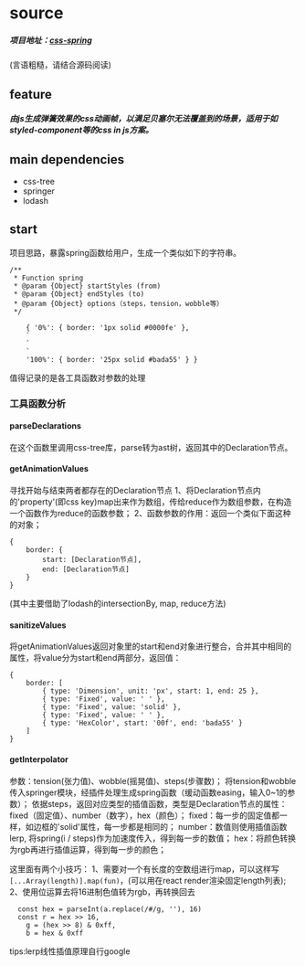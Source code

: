 # source
##### 项目地址：[css-spring](https://github.com/codepunkt/css-spring)
(言语粗糙，请结合源码阅读)

## feature
##### 由js生成**弹簧**效果的css动画帧，以满足贝塞尔无法覆盖到的场景，适用于如styled-component等的css in js方案。

## main dependencies
- css-tree
- springer
- lodash

## start
项目思路，暴露spring函数给用户，生成一个类似如下的字符串。
```
/**
 * Function spring
 * @param {Object} startStyles (from)
 * @param {Object} endStyles (to)
 * @param {Object} options（steps，tension，wobble等）
 */
```
```
    { '0%': { border: '1px solid #0000fe' },
    `
    `
    `
    '100%': { border: '25px solid #bada55' } }
```
值得记录的是各工具函数对参数的处理

### 工具函数分析

#### parseDeclarations
在这个函数里调用css-tree库，parse转为ast树，返回其中的Declaration节点。

#### getAnimationValues
寻找开始与结束两者都存在的Declaration节点
1、将Declaration节点内的'property'(即css key)map出来作为数组，传给reduce作为数组参数，在构造一个函数作为reduce的函数参数；
2、函数参数的作用：返回一个类似下面这种的对象；
```
{
    border: {
        start: [Declaration节点],
        end: [Declaration节点]
    }
}
```
(其中主要借助了lodash的intersectionBy, map, reduce方法)

#### sanitizeValues
将getAnimationValues返回对象里的start和end对象进行整合，合并其中相同的属性，将value分为start和end两部分，返回值：
```
{ 
    border: [
        { type: 'Dimension', unit: 'px', start: 1, end: 25 },
        { type: 'Fixed', value: ' ' },
        { type: 'Fixed', value: 'solid' },
        { type: 'Fixed', value: ' ' },
        { type: 'HexColor', start: '00f', end: 'bada55' }
    ]
}
```

#### getInterpolator
参数：tension(张力值)、wobble(摇晃值)、steps(步骤数)；
将tension和wobble传入springer模块，经插件处理生成spring函数（缓动函数easing，输入0~1的参数）；
依据steps，返回对应类型的插值函数，类型是Declaration节点的属性：fixed（固定值）、number（数字），hex（颜色）；
fixed：每一步的固定值都一样，如边框的'solid'属性，每一步都是相同的；
number：数值则使用插值函数lerp, 将spring(i / steps)作为加速度传入，得到每一步的数值；
hex：将颜色转换为rgb再进行插值运算，得到每一步的颜色；

这里面有两个小技巧：
1、需要对一个有长度的空数组进行map，可以这样写`[...Array(length)].map(fun)`，(可以用在react render渲染固定length列表);
2、使用位运算去将16进制色值转为rgb，再转换回去
```
  const hex = parseInt(a.replace(/#/g, ''), 16)
  const r = hex >> 16,
    g = (hex >> 8) & 0xff,
    b = hex & 0xff
```

tips:lerp线性插值原理自行google
